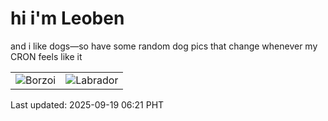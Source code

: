 # hi i'm Leoben

and i like dogs—so have some random dog pics that change whenever my CRON feels like it

|  |  |
|--------|----------|
| ![Borzoi](https://random-dog-vercel.vercel.app/api/random-borzoi?v=1758234097) | ![Labrador](https://random-dog-vercel.vercel.app/api/random-labrador?v=1758234097) |

Last updated: 2025-09-19 06:21 PHT
